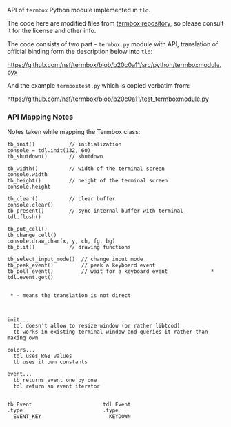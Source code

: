 API of `termbox` Python module implemented in `tld`.

The code here are modified files from
[termbox repository](https://github.com/nsf/termbox/), so please consult
it for the license and other info.

The code consists of two part - `termbox.py` module with API, translation
of official binding form the description below into `tld`:

https://github.com/nsf/termbox/blob/b20c0a11/src/python/termboxmodule.pyx

And the example `termboxtest.py` which is copied verbatim from:

https://github.com/nsf/termbox/blob/b20c0a11/test_termboxmodule.py

### API Mapping Notes

Notes taken while mapping the Termbox class:

    tb_init() 			// initialization                           console = tdl.init(132, 60)
    tb_shutdown() 		// shutdown

    tb_width() 			// width of the terminal screen             console.width
    tb_height() 		// height of the terminal screen            console.height

    tb_clear() 			// clear buffer                             console.clear()
    tb_present() 		// sync internal buffer with terminal       tdl.flush()

    tb_put_cell()
    tb_change_cell()                                                    console.draw_char(x, y, ch, fg, bg)
    tb_blit() 			// drawing functions

    tb_select_input_mode() 	// change input mode
    tb_peek_event() 		// peek a keyboard event
    tb_poll_event() 		// wait for a keyboard event              * tdl.event.get()


     * - means the translation is not direct



    init...
      tdl doesn't allow to resize window (or rather libtcod)
      tb works in existing terminal window and queries it rather than making own

    colors...
      tdl uses RGB values
      tb uses it own constants

    event...
      tb returns event one by one
      tdl return an event iterator


    tb Event                       tdl Event
    .type                          .type
      EVENT_KEY                      KEYDOWN
